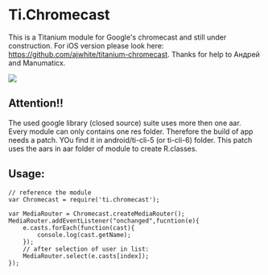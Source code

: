 # Ti.Chromecast
This is a Titanium module for Google's chromecast and still under construction. For iOS version please look here: https://github.com/ajwhite/titanium-chromecast. Thanks for help to Андрей and Manumaticx.

![](https://avatars0.githubusercontent.com/u/4933765?v=3&s=200)

## Attention!!

The used google library (closed source) suite uses more then one aar. Every module can only contains one res folder. Therefore the build of app needs a patch. YOu find it in android/ti-cli-5  (or ti-cli-6) folder. This patch uses the aars in aar folder of module to create R.classes.

## Usage:
~~~
// reference the module
var Chromecast = require('ti.chromecast');

var MediaRouter = Chromecast.createMediaRouter();
MediaRouter.addEventListener("onchanged",fucntion(e){
    e.casts.forEach(function(cast){
        console.log(cast.getName);
    });
    // after selection of user in list:
    MediaRouter.select(e.casts[index]);
});
~~~
